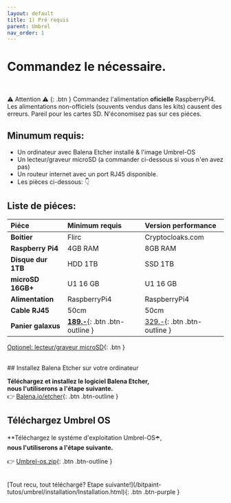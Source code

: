 ```yaml
---
layout: default
title: 1) Pré requis
parent: Umbrel
nav_order: 1
---
```



# Commandez le nécessaire. 
<br>


⚠️ Attention ⚠️
{: .btn }
Commandez l'alimentation **oficielle** RaspberryPi4.<br>
Les alimentations non-officiels (souvents vendus dans les kits) causent des erreurs.
Pareil pour les cartes SD. N'économisez pas sur ces piéces.<br>

## Minumum requis:
- Un ordinateur avec Balena Etcher installé & l'image Umbrel-OS
- Un lecteur/graveur microSD (a commander ci-dessous si vous n'en avez pas)
- Un routeur internet avec un port RJ45 disponible.
- Les pièces ci-dessous: 👇

## Liste de piéces:

| Piéce        | Minimum requis | Version performance |
|:-------------|:------------------|:------ |
| **Boitier**  | Flirc   | Cryptocloaks.com |
| **Raspberry Pi4** | 4GB RAM			   | 8GB RAM |
| **Disque dur 1TB** | HDD 1TB   | SSD 1TB   |
| **microSD 16GB+** | U1 16 GB    | U1 16 GB   |
| **Alimentation**    | RaspberryPi4 | RaspberryPi4  |
| **Cable RJ45**   | 50cm | 50cm |
| **Panier galaxus**     | [**189.-**](https://www.balena.io/etcher/){: .btn .btn-outline } | [329.-](https://github.com/getumbrel/umbrel-os/releases/download/v0.3.2/umbrel-os-v0.3.2.zip){: .btn .btn-outline }  |

[Optionel: lecteur/graveur microSD](https://www.galaxus.ch/fr/s1/product/sandisk-lecteur-usb-microsd-mobilemate-usb-30-lecteurs-de-cartes-9638318){: .btn }

<br>
## Installez Balena Etcher sur votre ordinateur

**Téléchargez et installez le logiciel Balena Etcher,**
<br> **nous l'utiliserons a l'étape suivante.** <br>
👉 [Balena.io/etcher](https://www.balena.io/etcher/ ){: .btn .btn-outline }
<br>
## Téléchargez Umbrel OS 
**Téléchargez le systéme d'exploitation Umbrel-OS☂️,
<br>**nous l'utiliserons a l'étape suivante.** <br>

👉 [Umbrel-os.zip](https://github.com/getumbrel/umbrel-os/releases/download/v0.3.2/umbrel-os-v0.3.2.zip ){: .btn .btn-outline }


<br>
[Tout recu, tout téléchargé? Etape suivante!](/bitpaint-tutos/umbrel/installation/Installation.html){: .btn .btn-purple }